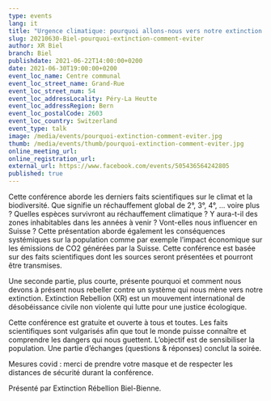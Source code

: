```yaml
---
type: events
lang: it
title: "Urgence climatique: pourquoi allons-nous vers notre extinction... et comment l'éviter"
slug: 20210630-Biel-pourquoi-extinction-comment-eviter
author: XR Biel
branch: Biel
publishdate: 2021-06-22T14:00:00+0200
date: 2021-06-30T19:00:00+0200
event_loc_name: Centre communal
event_loc_street_name: Grand-Rue
event_loc_street_num: 54
event_loc_addressLocality: Péry-La Heutte
event_loc_addressRegion: Bern
event_loc_postalCode: 2603
event_loc_country: Switzerland
event_type: talk
image: /media/events/pourquoi-extinction-comment-eviter.jpg
thumb: /media/events/thumb/pourquoi-extinction-comment-eviter.jpg
online_meeting_url:
online_registration_url:
external_url: https://www.facebook.com/events/505436564242805
published: true
---
```

Cette conférence aborde les derniers faits scientifiques sur le climat et la biodiversité. Que signifie un réchauffement global de 2°, 3°, 4°, ... voire plus ? Quelles espèces survivront au réchauffement climatique ? Y aura-t-il des zones inhabitables dans les années à venir ? Vont-elles nous influencer en Suisse ? Cette présentation aborde également les conséquences systémiques sur la population comme par exemple l’impact économique sur les émissions de CO2 générées par la Suisse. Cette conférence est basée sur des faits scientifiques dont les sources seront présentées et pourront être transmises.

Une seconde partie, plus courte, présente pourquoi et comment nous devons à présent nous rebeller contre un système qui nous mène vers notre extinction. Extinction Rebellion (XR) est un mouvement international de désobéissance civile non violente qui lutte pour une justice écologique.

Cette conférence est gratuite et ouverte à tous et toutes. Les faits scientifiques sont vulgarisés afin que tout le monde puisse connaître et comprendre les dangers qui nous guettent. L’objectif est de sensibiliser la population. Une partie d’échanges (questions & réponses) conclut la soirée.

Mesures covid : merci de prendre votre masque et de respecter les distances de sécurité durant la conférence.

Présenté par Extinction Rébellion Biel-Bienne.
